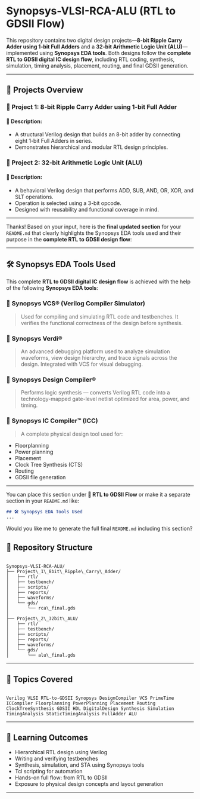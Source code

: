 # Synopsys-VLSI-RCA-ALU (RTL to GDSII Flow)

This repository contains two digital design projects—**8-bit Ripple Carry Adder using 1-bit Full Adders** and a **32-bit Arithmetic Logic Unit (ALU)**—implemented using **Synopsys EDA tools**. Both designs follow the **complete RTL to GDSII digital IC design flow**, including RTL coding, synthesis, simulation, timing analysis, placement, routing, and final GDSII generation.

---

## 🚀 Projects Overview

### 🔧 Project 1: 8-bit Ripple Carry Adder using 1-bit Full Adder

#### 📘 Description:
- A structural Verilog design that builds an 8-bit adder by connecting eight 1-bit Full Adders in series.
- Demonstrates hierarchical and modular RTL design principles.

### 🔧 Project 2: 32-bit Arithmetic Logic Unit (ALU)

#### 📘 Description:
- A behavioral Verilog design that performs ADD, SUB, AND, OR, XOR, and SLT operations.
- Operation is selected using a 3-bit opcode.
- Designed with reusability and functional coverage in mind.

---

Thanks! Based on your input, here is the **final updated section** for your `README.md` that clearly highlights the Synopsys EDA tools used and their purpose in the **complete RTL to GDSII design flow**:

---

## 🛠️ Synopsys EDA Tools Used

This complete **RTL to GDSII digital IC design flow** is achieved with the help of the following **Synopsys EDA tools**:

### 🔹 **Synopsys VCS® (Verilog Compiler Simulator)**

> Used for compiling and simulating RTL code and testbenches. It verifies the functional correctness of the design before synthesis.

### 🔹 **Synopsys Verdi®**

> An advanced debugging platform used to analyze simulation waveforms, view design hierarchy, and trace signals across the design. Integrated with VCS for visual debugging.

### 🔹 **Synopsys Design Compiler®**

> Performs logic synthesis — converts Verilog RTL code into a technology-mapped gate-level netlist optimized for area, power, and timing.

### 🔹 **Synopsys IC Compiler™ (ICC)**

> A complete physical design tool used for:

* Floorplanning
* Power planning
* Placement
* Clock Tree Synthesis (CTS)
* Routing
* GDSII file generation

---

You can place this section under **🧱 RTL to GDSII Flow** or make it a separate section in your `README.md` like:

```markdown
## 🛠️ Synopsys EDA Tools Used
...
```

Would you like me to generate the full final `README.md` including this section?

## 📂 Repository Structure

```

Synopsys-VLSI-RCA-ALU/
├── Project\_1\_8bit\_Ripple\_Carry\_Adder/
│   ├── rtl/
│   ├── testbench/
│   ├── scripts/
│   ├── reports/
│   ├── waveforms/
│   └── gds/
│       └── rca\_final.gds
│
├── Project\_2\_32bit\_ALU/
│   ├── rtl/
│   ├── testbench/
│   ├── scripts/
│   ├── reports/
│   ├── waveforms/
│   └── gds/
│       └── alu\_final.gds

```

---

## 🧠 Topics Covered

```

Verilog VLSI RTL-to-GDSII Synopsys DesignCompiler VCS PrimeTime ICCompiler Floorplanning PowerPlanning Placement Routing ClockTreeSynthesis GDSII HDL DigitalDesign Synthesis Simulation TimingAnalysis StaticTimingAnalysis FullAdder ALU

```

---

## 🎯 Learning Outcomes

- Hierarchical RTL design using Verilog
- Writing and verifying testbenches
- Synthesis, simulation, and STA using Synopsys tools
- Tcl scripting for automation
- Hands-on full flow: from RTL to GDSII
- Exposure to physical design concepts and layout generation

---

